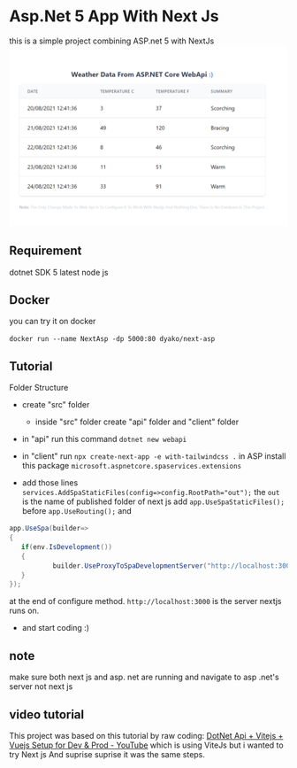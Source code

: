 # Asp.Net 5 App With Next Js

this is a simple project combining ASP.net 5 with NextJs
<img src="img/sample.png">
 ## Requirement
 dotnet SDK 5
 latest node js
 

 ## Docker
you can try it on docker 

`docker run --name NextAsp -dp 5000:80 dyako/next-asp`

## Tutorial

Folder Structure

- create "src" folder
	 - inside "src" folder create "api" folder and "client" folder
- in "api" run this command `dotnet new webapi`
- in "client" run `npx create-next-app -e with-tailwindcss .`
in ASP install this package `microsoft.aspnetcore.spaservices.extensions`

- add those lines 
`services.AddSpaStaticFiles(config=>config.RootPath="out");`
the `out` is the name of published folder of next js
 add `app.UseSpaStaticFiles();` before `app.UseRouting();`
 and
 ```cs
 app.UseSpa(builder=>
{
	if(env.IsDevelopment())
	{
			builder.UseProxyToSpaDevelopmentServer("http://localhost:3000");
	}
});
 ```
 at the end of configure method.
 `http://localhost:3000` is the server nextjs runs on.

- and start coding :)

## note 
make sure both next js and asp. net are running and navigate to asp .net's server not next js 

## video tutorial
This project was based on this tutorial by raw coding:
[DotNet Api + Vitejs + Vuejs Setup for Dev & Prod - YouTube](https://www.youtube.com/watch?v=opHbgp2f128)
which is using ViteJs but i wanted to try Next js And suprise suprise it was the same steps.